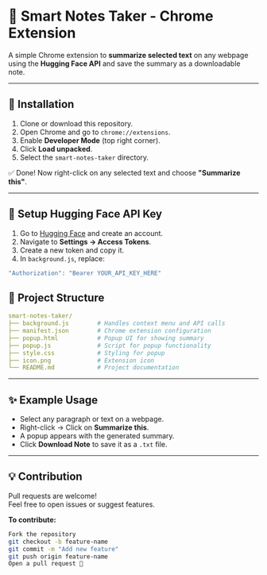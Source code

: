 # 🧠 Smart Notes Taker - Chrome Extension

A simple Chrome extension to **summarize selected text** on any webpage using the **Hugging Face API** and save the summary as a downloadable note.

---

## 🚀 Installation

1. Clone or download this repository.
2. Open Chrome and go to `chrome://extensions`.
3. Enable **Developer Mode** (top right corner).
4. Click **Load unpacked**.
5. Select the `smart-notes-taker` directory.

✅ Done! Now right-click on any selected text and choose **"Summarize this"**.

---

## 🔐 Setup Hugging Face API Key

1. Go to [Hugging Face](https://huggingface.co/join) and create an account.
2. Navigate to **Settings → Access Tokens**.
3. Create a new token and copy it.
4. In `background.js`, replace:

```js
"Authorization": "Bearer YOUR_API_KEY_HERE"
```

## 📂 Project Structure

```yaml
smart-notes-taker/
├── background.js        # Handles context menu and API calls
├── manifest.json        # Chrome extension configuration
├── popup.html           # Popup UI for showing summary
├── popup.js             # Script for popup functionality
├── style.css            # Styling for popup
├── icon.png             # Extension icon
└── README.md            # Project documentation
```

---

## ✨ Example Usage

- Select any paragraph or text on a webpage.  
- Right-click → Click on **Summarize this**.  
- A popup appears with the generated summary.  
- Click **Download Note** to save it as a `.txt` file.

---

## 💡 Contribution

Pull requests are welcome!  
Feel free to open issues or suggest features.

**To contribute:**

```bash
Fork the repository
git checkout -b feature-name
git commit -m "Add new feature"
git push origin feature-name
Open a pull request 🚀


